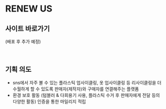 # RENEW US
## 사이트 바로가기
(배포 후 추가 예정)
<br/>
<br/>
<br/>

## 기획 의도
- sns에서 자주 볼 수 있는 플라스틱 업사이클링, 옷 업사이클링 등 리사이클링을 더 수월하게 할 수 있도록 판매자(제작자)와 구매자를 연결해주는 플랫폼      
- 환경 보호 활동 (텀블러 & 다회용기 사용, 플라스틱 수거 후 판매자에게 전달 등의 다양한 활동) 인증을 통한 마일리지 적립
